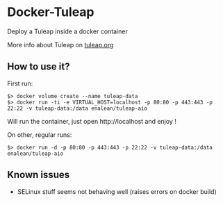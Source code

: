 Docker-Tuleap
==============

Deploy a Tuleap inside a docker container

More info about Tuleap on [tuleap.org](http://www.tuleap.org)

How to use it?
---------------

First run:

    $> docker volume create --name tuleap-data
    $> docker run -ti -e VIRTUAL_HOST=localhost -p 80:80 -p 443:443 -p 22:22 -v tuleap-data:/data enalean/tuleap-aio

Will run the container, just open http://localhost and enjoy !

On other, regular runs:

    $> docker run -d -p 80:80 -p 443:443 -p 22:22 -v tuleap-data:/data enalean/tuleap-aio


Known issues
------------

* SELinux stuff seems not behaving well (raises errors on docker build)
